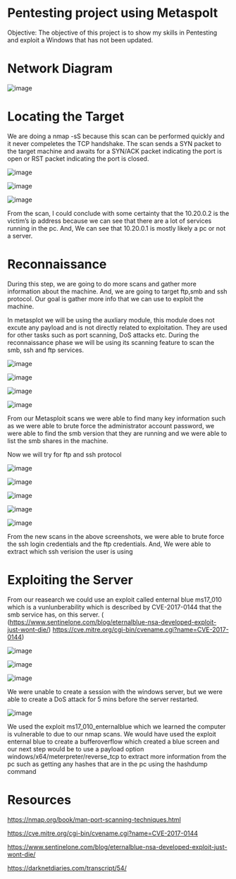 # Pentesting project using Metaspolt 
Objective: The objective of this project is to show my skills in Pentesting and exploit a Windows that has not been updated. 

# Network Diagram

![image](https://github.com/SgtClutch/Cybersecurity/assets/59116892/8f5ad7fe-34a6-4990-bb30-a9701a49a5df)







# Locating the Target

We are doing a nmap -sS because this scan can be performed quickly and it never compeletes the TCP handshake. The scan sends a SYN packet to the target machine and awaits for a SYN/ACK packet
indicating the port is open or RST packet indicating the port is closed. 

![image](https://github.com/SgtClutch/Cybersecurity/assets/59116892/4c9ab3e0-35c5-48ae-9cab-9f14531fd0fb)

![image](https://github.com/SgtClutch/Cybersecurity/assets/59116892/aab3c9f4-bed5-402b-9cd1-639a2229a3ef)


![image](https://github.com/SgtClutch/Cybersecurity/assets/59116892/75f8b503-4194-4b35-aed4-4356ccc6600f)

From the scan, I could conclude with some certainty that the 10.20.0.2 is the victim’s ip address because we can see that there are a lot of services running in the pc. And, We can see that 10.20.0.1 is mostly likely a pc or not a server.


# Reconnaissance 

During this step, we are going to do more scans and gather more information about the machine. And, we are going to target ftp,smb and ssh protocol. Our goal is gather more info that we can use to exploit the machine.

In metasplot we will be using the auxliary module, this module does not excute any payload and is not directly related to exploitation. They are used for other tasks such as port scanning, DoS attacks etc. During the reconnaissance phase we will be using its scanning feature to scan the smb, ssh and ftp services. 
 
![image](https://github.com/SgtClutch/Cybersecurity/assets/59116892/98809bf6-9d82-4151-b5e2-1a6be5b7a046)

![image](https://github.com/SgtClutch/Cybersecurity/assets/59116892/6e99c0f7-f373-4755-912a-74f5bb9ffe8b)


![image](https://github.com/SgtClutch/Cybersecurity/assets/59116892/e79804f5-eed8-42d5-8e50-a18ecbd04182)

![image](https://github.com/SgtClutch/Cybersecurity/assets/59116892/1a9ccf0a-001c-4cab-83b0-39b17c4e5f45)

From our Metasploit scans we were able to find many key information such as we were able to brute force the administrator account password, we were able to find the smb version that they are running and we were able to list the smb shares in the machine. 

Now we will try for ftp and ssh protocol

![image](https://github.com/SgtClutch/Cybersecurity/assets/59116892/df59ab7d-6ac9-422a-80ec-83d0b91d390b)

![image](https://github.com/SgtClutch/Cybersecurity/assets/59116892/64b8ca23-be53-4eae-92c2-110b6b910493)

![image](https://github.com/SgtClutch/Cybersecurity/assets/59116892/aba5b6e4-27ec-4a5c-a523-a2fd3bd91cf6)

![image](https://github.com/SgtClutch/Cybersecurity/assets/59116892/e16d63c0-0261-4598-acdd-d1ada50cef7c)

![image](https://github.com/SgtClutch/Cybersecurity/assets/59116892/b52e363f-d21c-435f-b2f7-be46de4c1090)

From the new scans in the above screenshots, we were able to brute force the ssh login credentials and the ftp credentials. And, We were able to extract which ssh verision the user is using


# Exploiting the Server

From our reasearch we could use an exploit called enternal blue ms17_010 which is a vunlunberability which is described by CVE-2017-0144 that the smb service has, on this server. ( (https://www.sentinelone.com/blog/eternalblue-nsa-developed-exploit-just-wont-die/) https://cve.mitre.org/cgi-bin/cvename.cgi?name=CVE-2017-0144) 

![image](https://github.com/SgtClutch/Cybersecurity/assets/59116892/71ee90ae-ffa2-4f5d-b434-2628d5015c3f)

![image](https://github.com/SgtClutch/Cybersecurity/assets/59116892/e4142751-a2a0-4270-9704-0291fadd967c)

![image](https://github.com/SgtClutch/Cybersecurity/assets/59116892/0e9f4f79-8913-4f21-82f6-4961786eb019)

We were unable to create a session with the windows server, but we were able to create a DoS attack for 5 mins before the server restarted. 

![image](https://github.com/SgtClutch/Cybersecurity/assets/59116892/54014cf5-23c3-418d-ae1d-e30a8a8cad24)


We used the exploit ms17_010_enternalblue which we learned the computer is vulnerable to due to our nmap scans. We would have used the exploit enternal blue to create a bufferoverflow which created a blue screen and our next step would be to use a  payload option windows/x64/meterpreter/reverse_tcp to extract more information from the pc such as getting any hashes that are in the pc using the hashdump command


# Resources 

https://nmap.org/book/man-port-scanning-techniques.html

https://cve.mitre.org/cgi-bin/cvename.cgi?name=CVE-2017-0144

https://www.sentinelone.com/blog/eternalblue-nsa-developed-exploit-just-wont-die/

https://darknetdiaries.com/transcript/54/
















